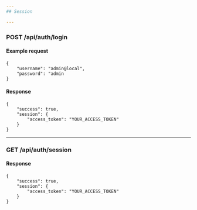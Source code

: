 ```yaml
---
## Session

---
```

### POST /api/auth/login
#### Example request
```
{
	"username": "admin@local",
	"password": "admin
}
```

#### Response
```
{
	"success": true,
	"session": {
    	"access_token": "YOUR_ACCESS_TOKEN"
    }
}
```

---
### GET /api/auth/session
#### Response
```
{
	"success": true,
	"session": {
    	"access_token": "YOUR_ACCESS_TOKEN"
    }
}
```
